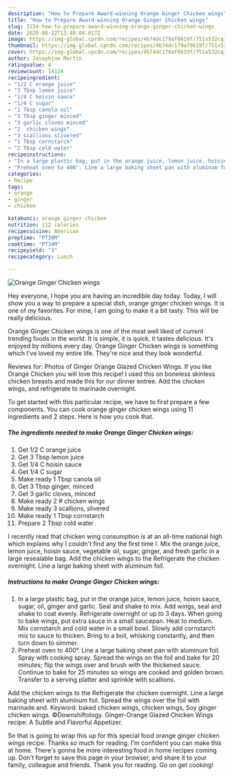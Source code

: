 ```yaml
---
description: "How to Prepare Award-winning Orange Ginger Chicken wings"
title: "How to Prepare Award-winning Orange Ginger Chicken wings"
slug: 3154-how-to-prepare-award-winning-orange-ginger-chicken-wings
date: 2020-08-22T13:48:04.017Z
image: https://img-global.cpcdn.com/recipes/4b74dc179af0619f/751x532cq70/orange-ginger-chicken-wings-recipe-main-photo.jpg
thumbnail: https://img-global.cpcdn.com/recipes/4b74dc179af0619f/751x532cq70/orange-ginger-chicken-wings-recipe-main-photo.jpg
cover: https://img-global.cpcdn.com/recipes/4b74dc179af0619f/751x532cq70/orange-ginger-chicken-wings-recipe-main-photo.jpg
author: Josephine Martin
ratingvalue: 4
reviewcount: 14124
recipeingredient:
- "1/2 C orange juice"
- "3 Tbsp lemon juice"
- "1/4 C hoisin sauce"
- "1/4 C sugar"
- "1 Tbsp canola oil"
- "3 Tbsp ginger minced"
- "3 garlic cloves minced"
- "2  chicken wings"
- "3 scallions slivered"
- "1 Tbsp cornstarch"
- "2 Tbsp cold water"
recipeinstructions:
- "In a large plastic bag, put in the orange juice, lemon juice, hoisin sauce, sugar, oil, ginger and garlic. Seal and shake to mix. Add wings, seal and shake to coat evenly. Refrigerate overnight or up to 3 days. When going to bake wings, put extra sauce in a small saucepan. Heat to medium. Mix cornstarch and cold water in a small bowl. Slowly add cornstarch mix to sauce to thicken. Bring to a boil, whisking constantly, and then turn down to simmer."
- "Preheat oven to 400°. Line a large baking sheet pan with aluminum foil. Spray with cooking spray. Spread the wings on the foil and bake for 20 minutes; flip the wings over and brush with the thickened sauce. Continue to bake for 25 minutes so wings are cooked and golden brown. Transfer to a serving platter and sprinkle with scallions."
categories:
- Recipe
tags:
- orange
- ginger
- chicken

katakunci: orange ginger chicken 
nutrition: 112 calories
recipecuisine: American
preptime: "PT30M"
cooktime: "PT34M"
recipeyield: "3"
recipecategory: Lunch

---
```



![Orange Ginger Chicken wings](https://img-global.cpcdn.com/recipes/4b74dc179af0619f/751x532cq70/orange-ginger-chicken-wings-recipe-main-photo.jpg)

Hey everyone, I hope you are having an incredible day today. Today, I will show you a way to prepare a special dish, orange ginger chicken wings. It is one of my favorites. For mine, I am going to make it a bit tasty. This will be really delicious.

Orange Ginger Chicken wings is one of the most well liked of current trending foods in the world. It is simple, it is quick, it tastes delicious. It's enjoyed by millions every day. Orange Ginger Chicken wings is something which I've loved my entire life. They're nice and they look wonderful.

Reviews for: Photos of Ginger Orange Glazed Chicken Wings. If you like Orange Chicken you will love this recipe! I used this on boneless skinless chicken breasts and made this for our dinner entree. Add the chicken wings, and refrigerate to marinade overnight.


To get started with this particular recipe, we have to first prepare a few components. You can cook orange ginger chicken wings using 11 ingredients and 2 steps. Here is how you cook that.

<!--inarticleads1-->

##### The ingredients needed to make Orange Ginger Chicken wings:

1. Get 1/2 C orange juice
1. Get 3 Tbsp lemon juice
1. Get 1/4 C hoisin sauce
1. Get 1/4 C sugar
1. Make ready 1 Tbsp canola oil
1. Get 3 Tbsp ginger, minced
1. Get 3 garlic cloves, minced
1. Make ready 2 # chicken wings
1. Make ready 3 scallions, slivered
1. Make ready 1 Tbsp cornstarch
1. Prepare 2 Tbsp cold water


I recently read that chicken wing consumption is at an all-time national high which explains why I couldn&#39;t find any the first time I. Mix the orange juice, lemon juice, hoisin sauce, vegetable oil, sugar, ginger, and fresh garlic in a large resealable bag. Add the chicken wings to the Refrigerate the chicken overnight. Line a large baking sheet with aluminum foil. 

<!--inarticleads2-->

##### Instructions to make Orange Ginger Chicken wings:

1. In a large plastic bag, put in the orange juice, lemon juice, hoisin sauce, sugar, oil, ginger and garlic. Seal and shake to mix. Add wings, seal and shake to coat evenly. Refrigerate overnight or up to 3 days. When going to bake wings, put extra sauce in a small saucepan. Heat to medium. Mix cornstarch and cold water in a small bowl. Slowly add cornstarch mix to sauce to thicken. Bring to a boil, whisking constantly, and then turn down to simmer.
1. Preheat oven to 400°. Line a large baking sheet pan with aluminum foil. Spray with cooking spray. Spread the wings on the foil and bake for 20 minutes; flip the wings over and brush with the thickened sauce. Continue to bake for 25 minutes so wings are cooked and golden brown. Transfer to a serving platter and sprinkle with scallions.


Add the chicken wings to the Refrigerate the chicken overnight. Line a large baking sheet with aluminum foil. Spread the wings over the foil with marinade and. Keyword: baked chicken wings, chicken wings, Soy ginger chicken wings. ©Downshiftology. Ginger-Orange Glazed Chicken Wings recipe: A Subtle and Flavorful Appetizer. 

So that is going to wrap this up for this special food orange ginger chicken wings recipe. Thanks so much for reading. I'm confident you can make this at home. There's gonna be more interesting food in home recipes coming up. Don't forget to save this page in your browser, and share it to your family, colleague and friends. Thank you for reading. Go on get cooking!
